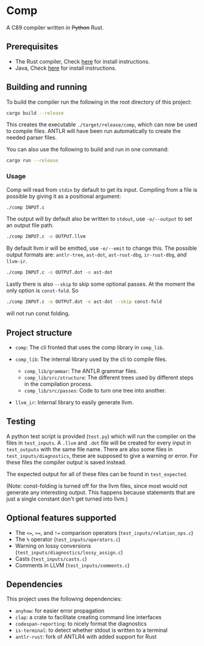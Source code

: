 # Comp

A C89 compiler written in ~~Python~~ Rust.

## Prerequisites

- The Rust compiler, Check [here](https://www.rust-lang.org/tools/install) for
  install instructions.
- Java, Check
  [here](https://www.java.com/en/download/help/download_options.html) for
  install instructions.

## Building and running

To build the compiler run the following in the root directory of this project:

```bash
cargo build --release
```

This creates the executable `./target/release/comp`, which can now be used to
compile files. ANTLR will have been run automatically to create the needed
parser files.

You can also use the following to build and run in one command:

```bash
cargo run --release
```

### Usage

Comp will read from `stdin` by default to get its input. Compiling from a file
is possible by giving it as a positional argument:

```bash
./comp INPUT.c
```

The output will by default also be written to `stdout`, use `-o/--output` to set
an output file path.

```bash
./comp INPUT.c -o OUTPUT.llvm
```

By default llvm ir will be emitted, use `-e/--emit` to change this. The possible
output formats are: `antlr-tree`, `ast-dot`, `ast-rust-dbg`, `ir-rust-dbg`, and
`llvm-ir`.

```bash
./comp INPUT.c -o OUTPUT.dot -e ast-dot
```

Lastly there is also `--skip` to skip some optional passes. At the moment the
only option is `const-fold`. So

```bash
./comp INPUT.c -o OUTPUT.dot -e ast-dot --skip const-fold
```

will not run const folding.

## Project structure

- `comp`: The cli fronted that uses the comp library in `comp_lib`.

- `comp_lib`: The internal library used by the cli to compile files.
  - `comp_lib/grammar`: The ANTLR grammar files.
  - `comp_lib/src/structure`: The different trees used by different steps in the
    compilation process.
  - `comp_lib/src/passes`: Code to turn one tree into another.
- `llvm_ir`: Internal library to easily generate llvm.

## Testing

A python test script is provided (`test.py`) which will run the compiler on the
files in `test_inputs`. A `.llvm` and `.dot` file will be created for every
input in `test_outputs` with the same file name. There are also some files in
`test_inputs/diagnostics`, these are supposed to give a warning or error. For
these files the compiler output is saved instead.

The expected output for all of these files can be found in `test_expected`.

(Note: const-folding is turned off for the llvm files, since most would not
generate any interesting output. This happens because statements that are just a
single constant don't get turned into llvm.)

## Optional features supported

- The `<=`, `>=`, and `!=` comparison operators (`test_inputs/relation_ops.c`)
- The `%` operator (`test_inputs/operators.c`)
- Warning on lossy conversions (`test_inputs/diagnostics/lossy_assign.c`)
- Casts (`test_inputs/casts.c`)
- Comments in LLVM (`test_inputs/comments.c`)

## Dependencies

This project uses the following dependencies:

- `anyhow`: for easier error propagation
- `clap`: a crate to facilitate creating command line interfaces
- `codespan-reporting`: to nicely format the diagnostics
- `is-terminal`: to detect whether stdout is written to a terminal
- `antlr-rust`: fork of ANTLR4 with added support for Rust
